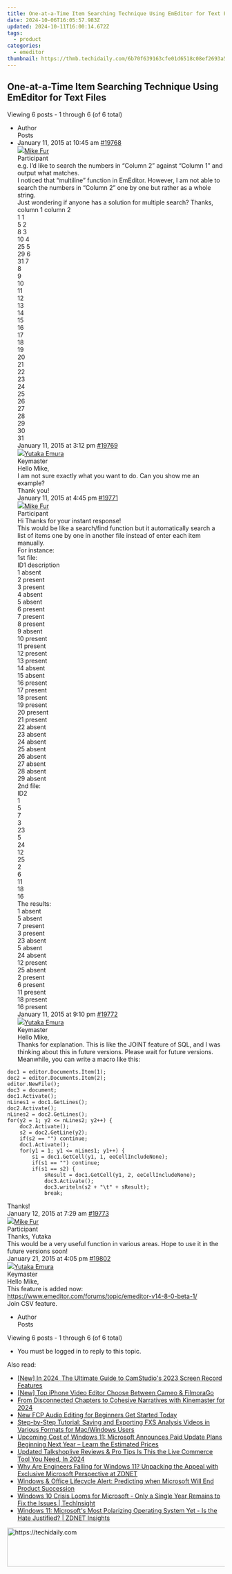 ```yaml
---
title: One-at-a-Time Item Searching Technique Using EmEditor for Text Files
date: 2024-10-06T16:05:57.983Z
updated: 2024-10-11T16:00:14.672Z
tags:
  - product
categories:
  - emeditor
thumbnail: https://thmb.techidaily.com/6b70f639163cfe01d6518c08ef2693a5f686b7373d5c47d7a53f258bef450907.jpg
---
```


## One-at-a-Time Item Searching Technique Using EmEditor for Text Files

Viewing 6 posts - 1 through 6 (of 6 total)

* Author  
Posts
* January 11, 2015 at 10:45 am [#19768](https://tools.techidaily.com/emeditor/products/)  
[![](https://secure.gravatar.com/avatar/da07de1ac7e90cc419eda36ea3e88646?s=80&d=identicon&r=g)Mike Fur](https://www.emeditor.com/forums/users/mike-fur/ "View Mike Fur's profile")  
Participant  
e.g. I’d like to search the numbers in “Column 2” against “Column 1” and output what matches.  
 I noticed that “multiline” function in EmEditor. However, I am not able to search the numbers in “Column 2” one by one but rather as a whole string.  
 Just wondering if anyone has a solution for multiple search? Thanks,  
column 1 column 2  
 1 1  
 5 2  
 8 3  
 10 4  
 25 5  
 29 6  
 31 7  
 8  
 9  
 10  
 11  
 12  
 13  
 14  
 15  
 16  
 17  
 18  
 19  
 20  
 21  
 22  
 23  
 24  
 25  
 26  
 27  
 28  
 29  
 30  
 31  
January 11, 2015 at 3:12 pm [#19769](https://tools.techidaily.com/emeditor/products/)  
[![](https://secure.gravatar.com/avatar/a0a6377144ed3636f985d87303f65ed2?s=80&d=identicon&r=g)Yutaka Emura](https://www.emeditor.com/forums/users/yemura/ "View Yutaka Emura's profile")  
Keymaster  
Hello Mike,  
I am not sure exactly what you want to do. Can you show me an example?  
Thank you!  
January 11, 2015 at 4:45 pm [#19771](https://tools.techidaily.com/emeditor/products/)  
[![](https://secure.gravatar.com/avatar/da07de1ac7e90cc419eda36ea3e88646?s=80&d=identicon&r=g)Mike Fur](https://www.emeditor.com/forums/users/mike-fur/ "View Mike Fur's profile")  
Participant  
Hi Thanks for your instant response!  
 This would be like a search/find function but it automatically search a list of items one by one in another file instead of enter each item manually.  
For instance:  
 1st file:  
 ID1 description  
 1 absent  
 2 present  
 3 present  
 4 absent  
 5 absent  
 6 present  
 7 present  
 8 present  
 9 absent  
 10 present  
 11 present  
 12 present  
 13 present  
 14 absent  
 15 absent  
 16 present  
 17 present  
 18 present  
 19 present  
 20 present  
 21 present  
 22 absent  
 23 absent  
 24 absent  
 25 absent  
 26 absent  
 27 absent  
 28 absent  
 29 absent  
2nd file:  
 ID2  
 1  
 5  
 7  
 3  
 23  
 5  
 24  
 12  
 25  
 2  
 6  
 11  
 18  
 16  
The results:  
 1 absent  
 5 absent  
 7 present  
 3 present  
 23 absent  
 5 absent  
 24 absent  
 12 present  
 25 absent  
 2 present  
 6 present  
 11 present  
 18 present  
 16 present  
January 11, 2015 at 9:10 pm [#19772](https://tools.techidaily.com/emeditor/products/)  
[![](https://secure.gravatar.com/avatar/a0a6377144ed3636f985d87303f65ed2?s=80&d=identicon&r=g)Yutaka Emura](https://www.emeditor.com/forums/users/yemura/ "View Yutaka Emura's profile")  
Keymaster  
Hello Mike,  
Thanks for explanation. This is like the JOINT feature of SQL, and I was thinking about this in future versions. Please wait for future versions.  
Meanwhile, you can write a macro like this:  
```  
doc1 = editor.Documents.Item(1);  
doc2 = editor.Documents.Item(2);  
editor.NewFile();  
doc3 = document;  
doc1.Activate();  
nLines1 = doc1.GetLines();  
doc2.Activate();  
nLines2 = doc2.GetLines();  
for(y2 = 1; y2 <= nLines2; y2++) {  
	doc2.Activate();  
	s2 = doc2.GetLine(y2);  
	if(s2 == "") continue;  
	doc1.Activate();  
	for(y1 = 1; y1 <= nLines1; y1++) {  
		s1 = doc1.GetCell(y1, 1, eeCellIncludeNone);  
		if(s1 == "") continue;  
		if(s1 == s2) {  
			sResult = doc1.GetCell(y1, 2, eeCellIncludeNone);  
			doc3.Activate();  
			doc3.writeln(s2 + "\t" + sResult);  
			break;  

```  
Thanks!  
January 12, 2015 at 7:29 am [#19773](https://tools.techidaily.com/emeditor/products/)  
[![](https://secure.gravatar.com/avatar/da07de1ac7e90cc419eda36ea3e88646?s=80&d=identicon&r=g)Mike Fur](https://www.emeditor.com/forums/users/mike-fur/ "View Mike Fur's profile")  
Participant  
Thanks, Yutaka  
 This would be a very useful function in various areas. Hope to use it in the future versions soon!  
January 21, 2015 at 4:05 pm [#19802](https://tools.techidaily.com/emeditor/products/)  
[![](https://secure.gravatar.com/avatar/a0a6377144ed3636f985d87303f65ed2?s=80&d=identicon&r=g)Yutaka Emura](https://www.emeditor.com/forums/users/yemura/ "View Yutaka Emura's profile")  
Keymaster  
Hello Mike,  
This feature is added now:  
<https://www.emeditor.com/forums/topic/emeditor-v14-8-0-beta-1/>  
Join CSV feature.
* Author  
Posts

Viewing 6 posts - 1 through 6 (of 6 total)

* You must be logged in to reply to this topic.

<ins class="adsbygoogle"
     style="display:block"
     data-ad-format="autorelaxed"
     data-ad-client="ca-pub-7571918770474297"
     data-ad-slot="1223367746"></ins>

<ins class="adsbygoogle"
     style="display:block"
     data-ad-client="ca-pub-7571918770474297"
     data-ad-slot="8358498916"
     data-ad-format="auto"
     data-full-width-responsive="true"></ins>

<span class="atpl-alsoreadstyle">Also read:</span>
<div><ul>
<li><a href="https://screen-mirroring-recording.techidaily.com/new-in-2024-the-ultimate-guide-to-camstudios-2023-screen-record-features/"><u>[New] In 2024, The Ultimate Guide to CamStudio's 2023 Screen Record Features</u></a></li>
<li><a href="https://vimeo-videos.techidaily.com/new-top-iphone-video-editor-choose-between-cameo-and-filmorago/"><u>[New] Top iPhone Video Editor Choose Between Cameo & FilmoraGo</u></a></li>
<li><a href="https://some-techniques.techidaily.com/from-disconnected-chapters-to-cohesive-narratives-with-kinemaster-for-2024/"><u>From Disconnected Chapters to Cohesive Narratives with Kinemaster for 2024</u></a></li>
<li><a href="https://smart-video-creator.techidaily.com/new-fcp-audio-editing-for-beginners-get-started-today/"><u>New FCP Audio Editing for Beginners Get Started Today</u></a></li>
<li><a href="https://win-special.techidaily.com/step-by-step-tutorial-saving-and-exporting-fxs-analysis-videos-in-various-formats-for-macwindows-users/"><u>Step-by-Step Tutorial: Saving and Exporting FXS Analysis Videos in Various Formats for Mac/Windows Users</u></a></li>
<li><a href="https://win-marvelous.techidaily.com/upcoming-cost-of-windows-11-microsoft-announces-paid-update-plans-beginning-next-year-learn-the-estimated-prices/"><u>Upcoming Cost of Windows 11: Microsoft Announces Paid Update Plans Beginning Next Year – Learn the Estimated Prices</u></a></li>
<li><a href="https://ai-live-streaming.techidaily.com/updated-talkshoplive-reviews-and-pro-tips-is-this-the-live-commerce-tool-you-need-in-2024/"><u>Updated Talkshoplive Reviews & Pro Tips Is This the Live Commerce Tool You Need, In 2024</u></a></li>
<li><a href="https://win-marvelous.techidaily.com/why-are-engineers-falling-for-windows-11-unpacking-the-appeal-with-exclusive-microsoft-perspective-at-zdnet/"><u>Why Are Engineers Falling for Windows 11? Unpacking the Appeal with Exclusive Microsoft Perspective at ZDNET</u></a></li>
<li><a href="https://win-marvelous.techidaily.com/windows-and-office-lifecycle-alert-predicting-when-microsoft-will-end-product-succession/"><u>Windows & Office Lifecycle Alert: Predicting when Microsoft Will End Product Succession</u></a></li>
<li><a href="https://win-marvelous.techidaily.com/windows-10-crisis-looms-for-microsoft-only-a-single-year-remains-to-fix-the-issues-techinsight/"><u>Windows 10 Crisis Looms for Microsoft - Only a Single Year Remains to Fix the Issues | TechInsight</u></a></li>
<li><a href="https://win-marvelous.techidaily.com/windows-11-microsofts-most-polarizing-operating-system-yet-is-the-hate-justified-zdnet-insights/"><u>Windows 11: Microsoft's Most Polarizing Operating System Yet - Is the Hate Justified? | ZDNET Insights</u></a></li>
</ul></div>

<!-- affiliate ads begin -->
<a href="https://appsumo.8odi.net/c/5597632/2068417/7443" target="_top" id="2068417">
  <img src="//a.impactradius-go.com/display-ad/7443-2068417" border="0" alt="https://techidaily.com" width="728" height="90"/>
</a>
<img height="0" width="0" src="https://appsumo.8odi.net/i/5597632/2068417/7443" style="position:absolute;visibility:hidden;" border="0" />
<!-- affiliate ads end -->

